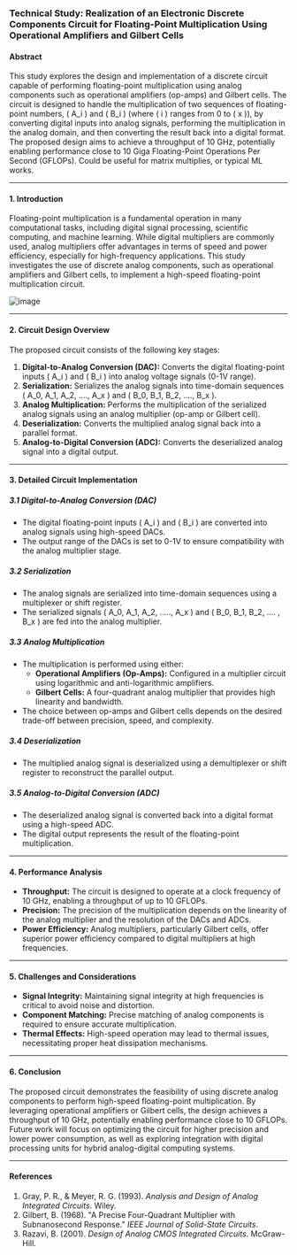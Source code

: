 ### Technical Study: Realization of an Electronic Discrete Components Circuit for Floating-Point Multiplication Using Operational Amplifiers and Gilbert Cells

#### Abstract
This study explores the design and implementation of a discrete circuit capable of performing floating-point multiplication using analog components such as operational amplifiers (op-amps) and Gilbert cells. The circuit is designed to handle the multiplication of two sequences of floating-point numbers, \( A_i \) and \( B_i \) (where \( i \) ranges from 0 to \( x \)), by converting digital inputs into analog signals, performing the multiplication in the analog domain, and then converting the result back into a digital format. The proposed design aims to achieve a throughput of 10 GHz, potentially enabling performance close to 10 Giga Floating-Point Operations Per Second (GFLOPs).
Could be useful for matrix multiplies, or typical ML works.

---

#### 1. Introduction
Floating-point multiplication is a fundamental operation in many computational tasks, including digital signal processing, scientific computing, and machine learning. While digital multipliers are commonly used, analog multipliers offer advantages in terms of speed and power efficiency, especially for high-frequency applications. This study investigates the use of discrete analog components, such as operational amplifiers and Gilbert cells, to implement a high-speed floating-point multiplication circuit.

![image](https://github.com/user-attachments/assets/a71e2ea1-920e-409e-a6d5-8ed9c33e4f17)

---

#### 2. Circuit Design Overview
The proposed circuit consists of the following key stages:
1. **Digital-to-Analog Conversion (DAC):** Converts the digital floating-point inputs \( A_i \) and \( B_i \) into analog voltage signals (0-1V range).
2. **Serialization:** Serializes the analog signals into time-domain sequences \( A_0, A_1, A_2, ...., A_x \) and \( B_0, B_1, B_2, ...., B_x \).
3. **Analog Multiplication:** Performs the multiplication of the serialized analog signals using an analog multiplier (op-amp or Gilbert cell).
4. **Deserialization:** Converts the multiplied analog signal back into a parallel format.
5. **Analog-to-Digital Conversion (ADC):** Converts the deserialized analog signal into a digital output.

---

#### 3. Detailed Circuit Implementation

##### 3.1 Digital-to-Analog Conversion (DAC)
- The digital floating-point inputs \( A_i \) and \( B_i \) are converted into analog signals using high-speed DACs.
- The output range of the DACs is set to 0-1V to ensure compatibility with the analog multiplier stage.

##### 3.2 Serialization
- The analog signals are serialized into time-domain sequences using a multiplexer or shift register.
- The serialized signals \( A_0, A_1, A_2, ....., A_x \) and \( B_0, B_1, B_2, .... , B_x \) are fed into the analog multiplier.

##### 3.3 Analog Multiplication
- The multiplication is performed using either:
  - **Operational Amplifiers (Op-Amps):** Configured in a multiplier circuit using logarithmic and anti-logarithmic amplifiers.
  - **Gilbert Cells:** A four-quadrant analog multiplier that provides high linearity and bandwidth.
- The choice between op-amps and Gilbert cells depends on the desired trade-off between precision, speed, and complexity.

##### 3.4 Deserialization
- The multiplied analog signal is deserialized using a demultiplexer or shift register to reconstruct the parallel output.

##### 3.5 Analog-to-Digital Conversion (ADC)
- The deserialized analog signal is converted back into a digital format using a high-speed ADC.
- The digital output represents the result of the floating-point multiplication.

---

#### 4. Performance Analysis
- **Throughput:** The circuit is designed to operate at a clock frequency of 10 GHz, enabling a throughput of up to 10 GFLOPs.
- **Precision:** The precision of the multiplication depends on the linearity of the analog multiplier and the resolution of the DACs and ADCs.
- **Power Efficiency:** Analog multipliers, particularly Gilbert cells, offer superior power efficiency compared to digital multipliers at high frequencies.

---

#### 5. Challenges and Considerations
- **Signal Integrity:** Maintaining signal integrity at high frequencies is critical to avoid noise and distortion.
- **Component Matching:** Precise matching of analog components is required to ensure accurate multiplication.
- **Thermal Effects:** High-speed operation may lead to thermal issues, necessitating proper heat dissipation mechanisms.

---

#### 6. Conclusion
The proposed circuit demonstrates the feasibility of using discrete analog components to perform high-speed floating-point multiplication. By leveraging operational amplifiers or Gilbert cells, the design achieves a throughput of 10 GHz, potentially enabling performance close to 10 GFLOPs. Future work will focus on optimizing the circuit for higher precision and lower power consumption, as well as exploring integration with digital processing units for hybrid analog-digital computing systems.

---

#### References
1. Gray, P. R., & Meyer, R. G. (1993). *Analysis and Design of Analog Integrated Circuits*. Wiley.
2. Gilbert, B. (1968). "A Precise Four-Quadrant Multiplier with Subnanosecond Response." *IEEE Journal of Solid-State Circuits*.
3. Razavi, B. (2001). *Design of Analog CMOS Integrated Circuits*. McGraw-Hill.

